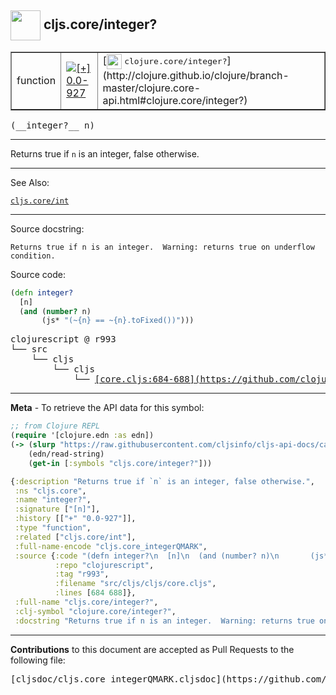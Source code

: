 ## <img width="48px" valign="middle" src="http://i.imgur.com/Hi20huC.png"> cljs.core/integer?

 <table border="1">
<tr>

<td>function</td>
<td><a href="https://github.com/cljsinfo/cljs-api-docs/tree/0.0-927"><img valign="middle" alt="[+] 0.0-927" src="https://img.shields.io/badge/+-0.0--927-lightgrey.svg"></a> </td>
<td>
[<img height="24px" valign="middle" src="http://i.imgur.com/1GjPKvB.png"> <samp>clojure.core/integer?</samp>](http://clojure.github.io/clojure/branch-master/clojure.core-api.html#clojure.core/integer?)
</td>
</tr>
</table>

 <samp>
(__integer?__ n)<br>
</samp>

---

Returns true if `n` is an integer, false otherwise.

---


See Also:

[`cljs.core/int`](cljs.core_int.md)<br>

---

Source docstring:

```
Returns true if n is an integer.  Warning: returns true on underflow condition.
```

Source code:

```clj
(defn integer?
  [n]
  (and (number? n)
       (js* "(~{n} == ~{n}.toFixed())")))
```

 <pre>
clojurescript @ r993
└── src
    └── cljs
        └── cljs
            └── <ins>[core.cljs:684-688](https://github.com/clojure/clojurescript/blob/r993/src/cljs/cljs/core.cljs#L684-L688)</ins>
</pre>


---

__Meta__ - To retrieve the API data for this symbol:

```clj
;; from Clojure REPL
(require '[clojure.edn :as edn])
(-> (slurp "https://raw.githubusercontent.com/cljsinfo/cljs-api-docs/catalog/cljs-api.edn")
    (edn/read-string)
    (get-in [:symbols "cljs.core/integer?"]))
```

```clj
{:description "Returns true if `n` is an integer, false otherwise.",
 :ns "cljs.core",
 :name "integer?",
 :signature ["[n]"],
 :history [["+" "0.0-927"]],
 :type "function",
 :related ["cljs.core/int"],
 :full-name-encode "cljs.core_integerQMARK",
 :source {:code "(defn integer?\n  [n]\n  (and (number? n)\n       (js* \"(~{n} == ~{n}.toFixed())\")))",
          :repo "clojurescript",
          :tag "r993",
          :filename "src/cljs/cljs/core.cljs",
          :lines [684 688]},
 :full-name "cljs.core/integer?",
 :clj-symbol "clojure.core/integer?",
 :docstring "Returns true if n is an integer.  Warning: returns true on underflow condition."}

```

---

__Contributions__ to this document are accepted as Pull Requests to the following file:

 <pre>
[cljsdoc/cljs.core_integerQMARK.cljsdoc](https://github.com/cljsinfo/cljs-api-docs/blob/master/cljsdoc/cljs.core_integerQMARK.cljsdoc)
</pre>

